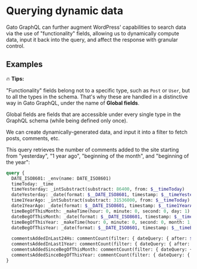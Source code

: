 # Querying dynamic data

Gato GraphQL can further augment WordPress' capabilities to search data via the use of "functionality" fields, allowing us to dynamically compute data, input it back into the query, and affect the response with granular control.

## Examples

<div class="doc-highlight" markdown=1>

🔥 **Tips:**

"Functionality" fields belong not to a specific type, such as `Post` or `User`, but to all the types in the schema. That's why these are handled in a distinctive way in Gato GraphQL, under the name of **Global fields**.

Global fields are fields that are accessible under every single type in the GraphQL schema (while being defined only once).

</div>

We can create dynamically-generated data, and input it into a filter to fetch posts, comments, etc.

This query retrieves the number of comments added to the site starting from "yesterday", "1 year ago", "beginning of the month", and "beginning of the year":

```graphql
query {
  DATE_ISO8601: _env(name: DATE_ISO8601)
  timeToday: _time  
  timeYesterday: _intSubstract(substract: 86400, from: $__timeToday)
  dateYesterday: _date(format: $__DATE_ISO8601, timestamp: $__timeYesterday)  
  time1YearAgo: _intSubstract(substract: 31536000, from: $__timeToday)
  date1YearAgo: _date(format: $__DATE_ISO8601, timestamp: $__time1YearAgo)
  timeBegOfThisMonth: _makeTime(hour: 0, minute: 0, second: 0, day: 1)
  dateBegOfThisMonth: _date(format: $__DATE_ISO8601, timestamp: $__timeBegOfThisMonth)
  timeBegOfThisYear: _makeTime(hour: 0, minute: 0, second: 0, month: 1, day: 1)
  dateBegOfThisYear: _date(format: $__DATE_ISO8601, timestamp: $__timeBegOfThisYear)
  
  commentsAddedInLast24Hs: commentCount(filter: { dateQuery: { after: $__dateYesterday } } )  
  commentsAddedInLast1Year: commentCount(filter: { dateQuery: { after: $__date1YearAgo } } )  
  commentsAddedSinceBegOfThisMonth: commentCount(filter: { dateQuery: { after: $__dateBegOfThisMonth } } )  
  commentsAddedSinceBegOfThisYear: commentCount(filter: { dateQuery: { after: $__dateBegOfThisYear } } )
}
```

